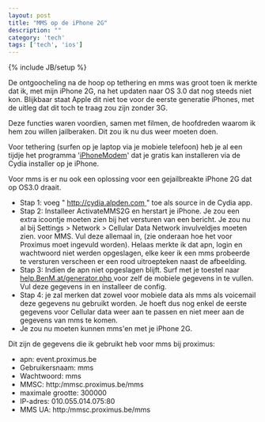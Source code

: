 ```yaml
---
layout: post
title: "MMS op de iPhone 2G"
description: ""
category: 'tech'
tags: ['tech', 'ios']
---
```

{% include JB/setup %}

De ontgoocheling na de hoop op tethering en mms was groot toen ik merkte dat ik, met mijn iPhone 2G, na het updaten naar OS 3.0 dat nog steeds niet kon.
Blijkbaar staat Apple dit niet toe voor de eerste generatie iPhones, met de uitleg dat dit toch te traag zou zijn zonder 3G.

Deze functies waren voordien, samen met filmen, de hoofdreden waarom ik hem zou willen jailberaken. Dit zou ik nu dus weer moeten doen.

Voor tethering (surfen op je laptop via je mobiele telefoon) heb je al een tijdje het programma '[iPhoneModem](http://www.iphonemodem.com/)' dat je gratis kan installeren via de Cydia installer op je iPhone.

Voor mms is er nu ook een oplossing voor een gejailbreakte iPhone 2G dat op OS3.0 draait.

*   Stap 1: voeg " [ http://cydia.alpden.com ](http://cydia.alpden.com/) " toe als source in de Cydia app.
*   Stap 2: Installeer ActivateMMS2G en herstart je iPhone. Je zou een extra icoontje moeten zien bij het versturen van een bericht.
    Je zou nu al bij Settings > Network > Cellular Data Network invulveldjes moeten zien. voor MMS. Vul deze allemaal in, (zie onderaan hoe het voor Proximus moet ingevuld worden). Helaas merkte ik dat apn, login en wachtwoord niet werden opgeslagen, elke keer ik een mms probeerde te versturen verscheen er een rood uitroepteken naast de afbeelding.
*   Stap 3: Indien de apn niet opgeslagen blijft. Surf met je toestel naar [ help.BenM.at/generator.php ](http://help.benm.at/generator.php) voor zelf de mobiele gegevens in te vullen.
    Vul deze gegevens in en installeer de config.
*   Stap 4: je zal merken dat zowel voor mobiele data als mms als voicemail deze gegevens nu gebruikt worden. Je hoeft dus nog enkel de eerste gegevens voor Cellular data weer aan te passen en niet meer aan de gegevens van mms te komen.
*   Je zou nu moeten kunnen mms'en met je iPhone 2G.

Dit zijn de gegevens die ik gebruikt heb voor mms bij proximus:
* apn: event.proximus.be
* Gebruikersnaam: mms
* Wachtwoord: mms
* MMSC: http:/mmsc.proximus.be/mms
* maximale grootte: 300000
* IP-adres: 010.055.014.075:80
* MMS UA: http:/mmsc.proximus.be/mms

